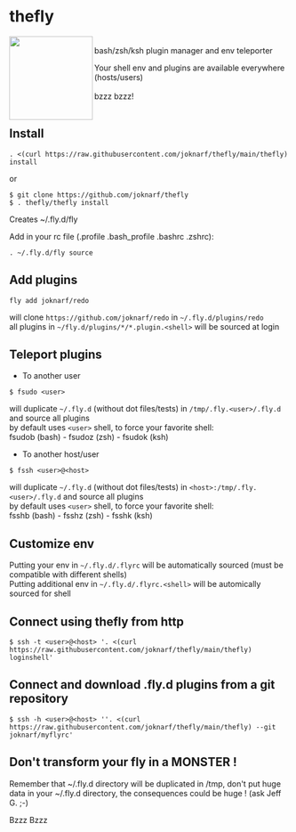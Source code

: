 
# thefly

<img align=left width="150px" src="https://github.com/user-attachments/assets/a537f833-a64f-40b0-99a3-fff9cca08ce8">

<br/>
bash/zsh/ksh plugin manager and env teleporter  

Your shell env and plugins are available everywhere (hosts/users)  
&nbsp;  
bzzz bzzz!  
<br/>  
## Install
```
. <(curl https://raw.githubusercontent.com/joknarf/thefly/main/thefly) install
```
or
```
$ git clone https://github.com/joknarf/thefly
$ . thefly/thefly install
```
Creates ~/.fly.d/fly

Add in your rc file (.profile .bash_profile .bashrc .zshrc):
```
. ~/.fly.d/fly source
```

## Add plugins

```
fly add joknarf/redo
```
will clone `https://github.com/joknarf/redo` in `~/.fly.d/plugins/redo`  
all plugins in `~/fly.d/plugins/*/*.plugin.<shell>` will be sourced at login

## Teleport plugins

* To another user
```
$ fsudo <user>
```
will duplicate `~/.fly.d` (without dot files/tests) in `/tmp/.fly.<user>/.fly.d` and source all plugins  
by default uses `<user>` shell, to force your favorite shell:  
fsudob (bash) - fsudoz (zsh) - fsudok (ksh)

* To another host/user
```
$ fssh <user>@<host>
```
will duplicate `~/.fly.d` (without dot files/tests) in `<host>:/tmp/.fly.<user>/.fly.d` and source all plugins  
by default uses `<user>` shell, to force your favorite shell:  
fsshb (bash) - fsshz (zsh) - fsshk (ksh)

## Customize env

Putting your env in `~/.fly.d/.flyrc` will be automatically sourced (must be compatible with different shells)  
Putting additional env in `~/.fly.d/.flyrc.<shell>` will be automically sourced for shell

## Connect using thefly from http

```
$ ssh -t <user>@<host> '. <(curl https://raw.githubusercontent.com/joknarf/thefly/main/thefly) loginshell'  
```

## Connect and download .fly.d plugins from a git repository

```
$ ssh -h <user>@<host> ''. <(curl https://raw.githubusercontent.com/joknarf/thefly/main/thefly) --git joknarf/myflyrc'  
```

## Don't transform your fly in a MONSTER !

Remember that ~/.fly.d directory will be duplicated in /tmp, don't put huge data in your ~/.fly.d directory, the consequences could be huge ! (ask Jeff G. ;-)

Bzzz Bzzz
